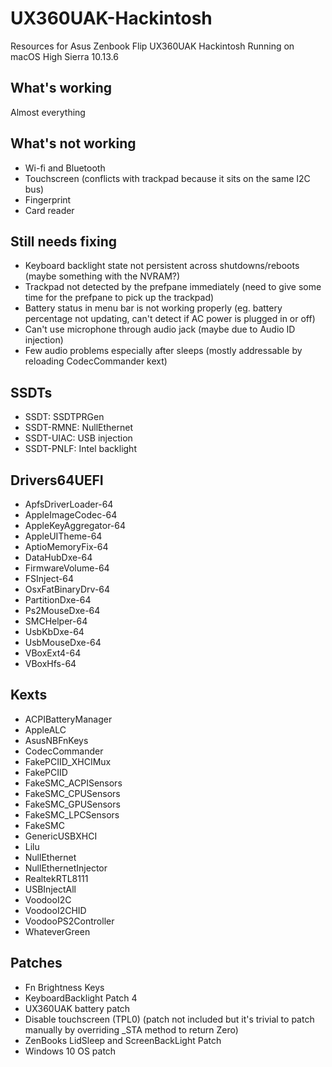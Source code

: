 # UX360UAK-Hackintosh
Resources for Asus Zenbook Flip UX360UAK Hackintosh
Running on macOS High Sierra 10.13.6

## What's working
Almost everything

## What's not working
- Wi-fi and Bluetooth
- Touchscreen (conflicts with trackpad because it sits on the same I2C bus)
- Fingerprint
- Card reader

## Still needs fixing
- Keyboard backlight state not persistent across shutdowns/reboots (maybe something with the NVRAM?)
- Trackpad not detected by the prefpane immediately (need to give some time for the prefpane to pick up the trackpad)
- Battery status in menu bar is not working properly (eg. battery percentage not updating, can't detect if AC power is plugged in or off)
- Can't use microphone through audio jack (maybe due to Audio ID injection)
- Few audio problems especially after sleeps (mostly addressable by reloading CodecCommander kext)

## SSDTs
- SSDT: SSDTPRGen
- SSDT-RMNE: NullEthernet
- SSDT-UIAC: USB injection
- SSDT-PNLF: Intel backlight

## Drivers64UEFI
- ApfsDriverLoader-64
- AppleImageCodec-64
- AppleKeyAggregator-64
- AppleUITheme-64
- AptioMemoryFix-64
- DataHubDxe-64
- FirmwareVolume-64
- FSInject-64
- OsxFatBinaryDrv-64
- PartitionDxe-64
- Ps2MouseDxe-64
- SMCHelper-64
- UsbKbDxe-64
- UsbMouseDxe-64
- VBoxExt4-64
- VBoxHfs-64

## Kexts
- ACPIBatteryManager
- AppleALC
- AsusNBFnKeys
- CodecCommander
- FakePCIID_XHCIMux
- FakePCIID
- FakeSMC_ACPISensors
- FakeSMC_CPUSensors
- FakeSMC_GPUSensors
- FakeSMC_LPCSensors
- FakeSMC
- GenericUSBXHCI
- Lilu
- NullEthernet
- NullEthernetInjector
- RealtekRTL8111
- USBInjectAll
- VoodooI2C
- VoodooI2CHID
- VoodooPS2Controller
- WhateverGreen

## Patches
- Fn Brightness Keys
- KeyboardBacklight Patch 4
- UX360UAK battery patch
- Disable touchscreen (TPL0) (patch not included but it's trivial to patch manually by overriding \_STA method to return Zero)
- ZenBooks LidSleep and ScreenBackLight Patch
- Windows 10 OS patch